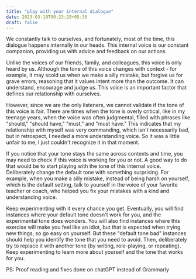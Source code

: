 ```yaml
---
title: "play with your internal dialogue"
date: 2023-03-10T00:23:29+05:30
draft: false
---
```


We constantly talk to ourselves, and fortunately, most of the time, this dialogue happens internally in our heads. This internal voice is our constant companion, providing us with advice and feedback on our actions.

Unlike the voices of our friends, family, and colleagues, this voice is only heard by us. Although the tone of this voice changes with context - for example, it may scold us when we make a silly mistake, but forgive us for grave errors, reasoning that it values intent more than the outcome. It can understand, encourage and judge us. This voice is an important factor that defines our relationship with ourselves.

However, since we are the only listeners, we cannot validate if the tone of this voice is fair. There are times when the tone is overly critical, like in my teenage years, when the voice was often judgmental, filled with phrases like "should," "should have," "must," and "must have." This indicates that my relationship with myself was very commanding, which isn't necessarily bad, but in retrospect, I needed a more understanding voice. So it was a little unfair to me, I just couldn't recognize it in that moment.

If you notice that your tone stays the same across contexts and time, you may need to check if this voice is working for you or not. A good way to do that would be to start playing with the tone of this internal voice. Deliberately change the default tone with something surprising. For example, when you make a silly mistake, instead of being harsh on yourself, which is the default setting, talk to yourself in the voice of your favorite teacher or coach, who helped you fix your mistakes with a kind and understanding voice.

Keep experimenting with it every chance you get. Eventually, you will find instances where your default tone doesn't work for you, and the experimental tone does wonders. You will also find instances where this exercise will make you feel like an idiot, but that is expected when trying new things, so go easy on yourself. But these "default tone bad" instances should help you identify the tone that you need to avoid. Then, deliberately try to replace it with another tone (by writing, role-playing, or repeating). Keep experimenting to learn more about yourself and the tone that works for you.


PS: Proof reading and fixes done on chatGPT instead of Grammarly